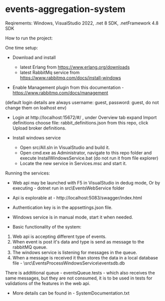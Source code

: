 # events-aggregation-system

Reqirements:
Windows, VisualStudio 2022, .net 8 SDK, .netFramework 4.8 SDK

How to run the project:

One time setup:

- Download and install
    - latest Erlang from https://www.erlang.org/downloads
    - latest RabbitMq service from https://www.rabbitmq.com/docs/install-windows

- Enable Management plugin from this documentation - https://www.rabbitmq.com/docs/management

(default login details are always username: guest, password: guest, do not change them on loalhost env)
- Login at http://localhost:15672/#/ , under Overview tab expand Import definitions choose file: rabbit_definitions.json from this repo, click Upload broker definitions.

- Install windows service
    - Open src/All.sln in VisualStudio and build it.
    - Open cmd.exe as Administrator, navigate to this repo folder and execute InstallWindowsService.bat (do not run it from file explorer)
    - Locate the new service in Services.msc and start it.

Running the services:

- Web api may be launched with F5 in VisualStudio in dedug mode, Or by executing - dotnet run in src\EventsWebService folder
- Api is explorable at - http://localhost:5083/swagger/index.html
- Authentication key is in the appsettings.json file.
- Windows service is in manual mode, start it when needed.

- Basic functionality of the system:

1. Web api is accepting different type of events.
1. When event is post it's data and type is send as message to the rabbitMQ queue.
1. The windows service is listening for messages in the queue.
1. When a message is received it than stores the data in a local database file - \src\EventsProcessWindowsService\eventsdb.db

There is addtitional queue - eventsQueue.tests - which also receives the same messages, but they are not consumed, it is to be used in tests for validations of the features in the web api.

- More details can be found in - SystemDocumentation.txt